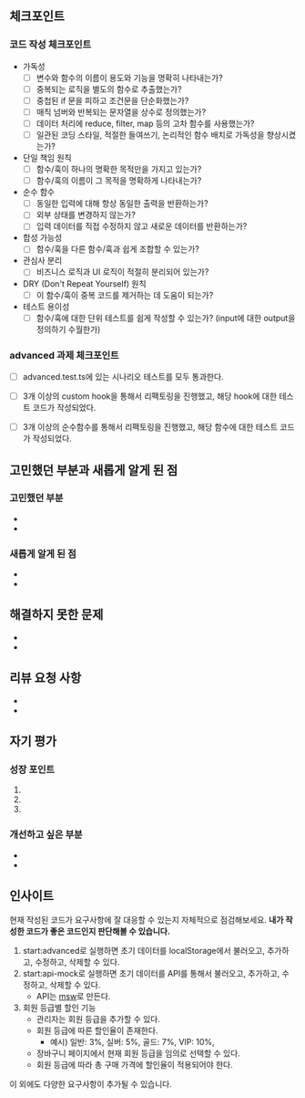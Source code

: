 ## 체크포인트

### 코드 작성 체크포인트

- 가독성
    - [ ] 변수와 함수의 이름이 용도와 기능을 명확히 나타내는가?
    - [ ] 중복되는 로직을 별도의 함수로 추출했는가?
    - [ ] 중첩된 if 문을 피하고 조건문을 단순화했는가?
    - [ ] 매직 넘버와 반복되는 문자열을 상수로 정의했는가?
    - [ ] 데이터 처리에 reduce, filter, map 등의 고차 함수를 사용했는가?
    - [ ] 일관된 코딩 스타일, 적절한 들여쓰기, 논리적인 함수 배치로 가독성을 향상시켰는가?
- 단일 책임 원칙
    - [ ]  함수/훅이 하나의 명확한 목적만을 가지고 있는가?
    - [ ]  함수/훅의 이름이 그 목적을 명확하게 나타내는가?
- 순수 함수
    - [ ]  동일한 입력에 대해 항상 동일한 출력을 반환하는가?
    - [ ]  외부 상태를 변경하지 않는가?
    - [ ]  입력 데이터를 직접 수정하지 않고 새로운 데이터를 반환하는가?
- 합성 가능성
    - [ ]  함수/훅을 다른 함수/훅과 쉽게 조합할 수 있는가?
- 관심사 분리
    - [ ]  비즈니스 로직과 UI 로직이 적절히 분리되어 있는가?
- DRY (Don't Repeat Yourself) 원칙
    - [ ]  이 함수/훅이 중복 코드를 제거하는 데 도움이 되는가?
- 테스트 용이성
    - [ ]  함수/훅에 대한 단위 테스트를 쉽게 작성할 수 있는가?
    (input에 대한 output을 정의하기 수월한가)

### advanced 과제 체크포인트

- [ ] advanced.test.ts에 있는 시나리오 테스트를 모두 통과한다.
- [ ] 3개 이상의 custom hook을 통해서 리팩토링을 진행했고, 해당 hook에 대한 테스트 코드가 작성되었다.
- [ ] 3개 이상의 순수함수를 통해서 리팩토링을 진행했고, 해당 함수에 대한 테스트 코드가 작성되었다.


## 고민했던 부분과 새롭게 알게 된 점
<!-- 과제를 해결하면서 어려웠던 점이나 고민했던 부분, 그리고 새롭게 학습한 내용을 적어주세요. -->

### 고민했던 부분
- 
- 

### 새롭게 알게 된 점
- 
- 

## 해결하지 못한 문제
<!-- 현재 해결하지 못한 문제나 향후 개선이 필요한 부분을 작성해주세요. -->
- 
- 

## 리뷰 요청 사항
<!-- 특별히 피드백을 받고 싶은 부분이나 의견을 구하고 싶은 부분을 적어주세요. -->
- 
- 

## 자기 평가
<!-- 이번 과제를 통해 얻은 성장 포인트와 다음에 개선하고 싶은 부분을 작성해주세요. -->

### 성장 포인트
<!-- 이번 PR 작업 중 있었던 긍정적 시도와 변화를 최소 3가지 정도 적어주세요 -->
1.
2.
3.

### 개선하고 싶은 부분
- 
-

## 인사이트  

현재 작성된 코드가 요구사항에 잘 대응할 수 있는지 자체적으로 점검해보세요. **내가 작성한 코드가 좋은 코드인지 판단해볼 수 있습니다.**

1. start:advanced로 실행하면 초기 데이터를 localStorage에서 불러오고, 추가하고, 수정하고, 삭제할 수 있다.
2. start:api-mock로 실행하면 초기 데이터를 API를 통해서 불러오고, 추가하고, 수정하고, 삭제할 수 있다.
    - API는 [msw](https://mswjs.io/)로 만든다.
3. 회원 등급별 할인 기능
    - 관리자는 회원 등급을 추가할 수 있다.
    - 회원 등급에 따른 할인율이 존재한다.
        - 예시) 일반: 3%, 실버: 5%, 골드: 7%, VIP: 10%,
    - 장바구니 페이지에서 현재 회원 등급을 임의로 선택할 수 있다.
    - 회원 등급에 따라 총 구매 가격에 할인율이 적용되어야 한다.

이 외에도 다양한 요구사항이 추가될 수 있습니다. 